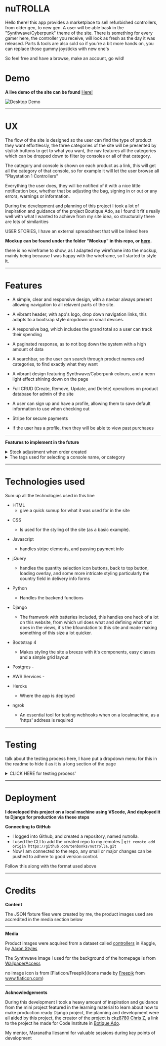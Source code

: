 # nuTROLLA
Hello there! this app provides a marketplace to sell refurbished controllers, from older gen, to new gen. A user will be able bask in the "Synthwave/Cyberpunk" theme of the site. There is something for every gamer here, the controller you receive, will look as fresh as the day it was released. Parts & tools are also sold so if you're a bit more hands on, you can replace those gummy joysticks with new one's

So feel free and have a browse, make an account, go wild!



# Demo

**A live demo of the site can be found** <a href="#" rel="nofollow" target="_blank">Here!</a>

![Desktop Demo](linktogohere# "Desktop Demo")

---

# UX

The flow of the site is designed so the user can find the type of product they want effortlessly, the three categories of the site will be presented by stylish buttons to get to what you want, the nav features all the categories which can be dropped down to filter by consoles or all of that category.

The category and console is shown on each product as a link, this will get all the category of that console, so for example it will let the user browse all "Playstation 1 Controllers"

Everything the user does, they will be notified of it with a nice little notification box, whether that be adjusting the bag, signing in or out or any errors, warnings or information.

During the development and planning of this project I took a lot of inspiration and guidance of the project Boutique Ado, as I found it fit's really well with what I wanted to achieve from my site idea, so structurally there are lots of similarities


USER STORIES, I have an external spreadsheet that will be linked here


**Mockup can be found under the folder "Mockup" in this repo, or [here](linktoimagehere#).**


there is no wireframe to show, as I adapted my wireframe into the mockup, mainly being because I was happy with the wireframe, so I started to style it.

---

# Features

* A simple, clear and responsive design, with a navbar always present allowing navigation to all relavent parts of the site.

- A vibrant header, with app's logo, drop down navigation links, this adapts to a bootsrap style dropdown on small devices.

- A responsive bag, which includes the grand total so a user can track their spending

- A paginated response, as to not bog down the system with a high amount of data

- A searchbar, so the user can search through product names and categories, to find exactly what they want

- A vibrant design featuring Synthwave/Cyberpunk colours, and a neon light effect shining down on the page

- Full CRUD (Create, Remove, Update, and Delete) operations on product database for admin of the site

- A user can sign up and have a profile, allowing them to save default information to use when checking out

- Stripe for secure payments

- If the user has a profile, then they will be able to view past purchases

---

**Features to implement in the future**

<details>
<summary>Stock adjustment when order created</summary>
<br>
This feature was a tricky one, as without stripe, I found it quite straight forward to implement, but I had issues with if stock were  to change between page loads. An example is if a product goes out of stock, and a user checks out with it in their bag just after, the payment would be proccessed by stripe and the user charged for items that are out of stock.
I spent a fair amount of trial and error on this and in the end decided to take out the code that ammended stock levels, and the sections that would return a user back to the bag page and notify them of the stock issue.
</details>

<details>
<summary>The tags used for selecting a console name, or category</summary>
<br>
The tags I currently use work, but I want to implement them in a cleaner way as it's a rather manual way passing the values to filter via href, the url ends up    getting very long on pages which on all controller, all parts, and all tools, also the console name will show up as a link even if there are no products, so      really it shouldn't be appearing as a link, as it leads to a no products page, I can manually get around it by changing the href but that isn't practical.
</details>
  
   
---

# Technologies used

Sum up all the technologies used in this line

* HTML 
    - give a quick sumup for what it was used for in the site

- CSS 
    - Is used for the styling of the site (as a basic example).

- Javascript 
    - handles stripe elements, and passing payment info

- jQuery 
    - handles the quantity selection icon buttons, back to top button, loading overlay, and some more intricate styling particularly the country field in delivery       info forms

- Python 
    - Handles the backend functions

- Django 
    - The framwork with batteries included, this handles one heck of a lot on this website, from which url does what and defining what that does in the views,           it's the bfoundation to this site and made making something of this size a lot quicker.

- Bootstrap 4 
    - Makes styling the site a breeze with it's components, easy classes and a simple grid layout

- Postgres -

- AWS Services - 

- Heroku 
    - Where the app is deployed

- ngrok 
    - An essential tool for testing webhooks when on a localmachine, as a 'https' address is required

--- 
# Testing

talk about the testing process here, I have put a dropdown menu for this in the readme to hide it as it is a long section of the page

<details><summary>CLICK HERE for testing process'</summary>
<p>

1. The content of the site should resize fluidly to specific breakpoints
    1. Load the website on a large desktop monitor.
    2. Check all pages of the site to check the layout is as expected.
    3. Open developer tools and repeat step 2 at xs, small, medium breakpoints
    4. The layout is as expected and elements will display to fit the device its being displayed on.
    5. This verifies that the site is responsive to different screen size, and aspect ratios.

2. Just keep adding numbered lists for each process taken when testing the site
    1. indent the subitem of the list for each stage of testing
</p>
</details>

---

# Deployment

**I developed this project on a local machine using VScode, And deployed it to Django for production via these steps**

**Connecting to GitHub**
- I logged into Github, and created a repository, named nutrolla.
- I used the CLI to add the created repo to my remotes | `git remote add origin https://github.com/tenbonks/nutrolla.git`
- Now I am connected to the repo, any small or major changes can be pushed to adhere to good version control.

Follow this along with the format used above

---


# Credits

**Content**

The JSON fixture files were created by me, the product images used are accredited in the media section below

---

**Media**

Product images were acquired from a dataset called [controllers](https://www.kaggle.com/charcoal/controllers) in Kaggle, by [Aaron Styles](https://www.kaggle.com/charcoal)

The Synthwave image I used for the background of the homepage is from [WallpaperAccess](https://wallpaperaccess.com/synthwave)

no image icon is from [Flaticon/Freepik](Icons made by <a href="https://www.flaticon.com/authors/freepik" title="Freepik">Freepik</a> from <a href="https://www.flaticon.com/" title="Flaticon"> www.flaticon.com</a>)

---

**Acknowledgements**

During this development I took a heavy amount of inspiration and guidance from the mini project featured in the learning material to learn about how to make production ready Django project, the planning and development were all aided by this project, the creator of the project is [ckz8780 Chris Z](https://github.com/ckz8780), a link to the project he made for Code Institute in [Botique Ado](#).


My mentor, Maranatha Ilesanmi for valuable sessions during key points of development 
